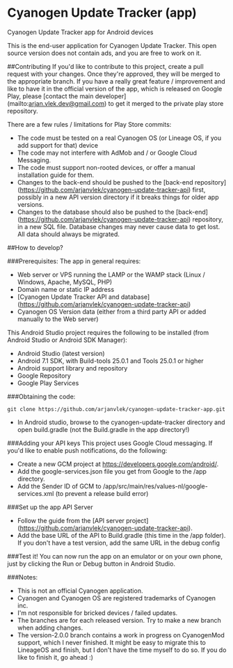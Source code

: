 # Cyanogen Update Tracker (app)
Cyanogen Update Tracker app for Android devices

This is the end-user application for Cyanogen Update Tracker.
This open source version does not contain ads, and you are free to work on it.

##Contributing
If you'd like to contribute to this project, create a pull request with your changes. Once they're approved, they will be merged to the appropriate branch.
If you have a really great feature / improvement and like to have it in the official version of the app, which is released on Google Play, please [contact the main developer] (mailto:arjan.vlek.dev@gmail.com) to get it merged to the private play store repository.

There are a few rules / limitations for Play Store commits:
- The code must be tested on a real Cyanogen OS (or Lineage OS, if you add support for that) device
- The code may not interfere with AdMob and / or Google Cloud Messaging.
- The code must support non-rooted devices, or offer a manual installation guide for them.
- Changes to the back-end should be pushed to the [back-end repository] (https://github.com/arjanvlek/cyanogen-update-tracker-api) first, possibly in a new API version directory if it breaks things for older app versions.
- Changes to the database should also be pushed to the [back-end] (https://github.com/arjanvlek/cyanogen-update-tracker-api) repository, in a new SQL file. Database changes may never cause data to get lost. All data should always be migrated.

##How to develop?

###Prerequisites:
The app in general requires:
- Web server or VPS running the LAMP or the WAMP stack (Linux / Windows, Apache, MySQL, PHP)
- Domain name or static IP address
- [Cyanogen Update Tracker API and database] (https://github.com/arjanvlek/cyanogen-update-tracker-api)
- Cyanogen OS Version data (either from a third party API or added manually to the Web server)

This Android Studio project requires the following to be installed (from Android Studio or Android SDK Manager):
- Android Studio (latest version)
- Android 7.1 SDK, with Build-tools 25.0.1 and Tools 25.0.1 or higher
- Android support library and repository
- Google Repository
- Google Play Services

###Obtaining the code:
```
git clone https://github.com/arjanvlek/cyanogen-update-tracker-app.git
```
- In Android studio, browse to the cyanogen-update-tracker directory and open build.gradle (not the Build.gradle in the app directory!)


###Adding your API keys
This project uses Google Cloud messaging. If you'd like to enable push notifications, do the following:
- Create a new GCM project at https://developers.google.com/android/.
- Add the google-services.json file you get from Google to the /app directory.
- Add the Sender ID of GCM to /app/src/main/res/values-nl/google-services.xml (to prevent a release build error)

###Set up the app API Server
- Follow the guide from the [API server project] (https://github.com/arjanvlek/cyanogen-update-tracker-api).
- Add the base URL of the API to Build.gradle (this time in the /app folder). If you don't have a test version, add the same URL in the debug config

###Test it!
You can now run the app on an emulator or on your own phone, just by clicking the Run or Debug button in Android Studio.


###Notes:
- This is not an official Cyanogen application.
- Cyanogen and Cyanogen OS are registered trademarks of Cyanogen inc.
- I'm not responsible for bricked devices / failed updates.
- The branches are for each released version. Try to make a new branch when adding changes.
- The version-2.0.0 branch contains a work in progress on CyanogenMod support, which I never finished. It might be easy to migrate this to LineageOS and finish, but I don't have the time myself to do so.
If you do like to finish it, go ahead :)


